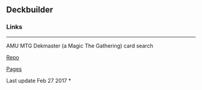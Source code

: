 <link rel="stylesheet" href="/main.css"/>

## Deckbuilder

### Links

----

AMU MTG Dekmaster (a Magic The Gathering) card search

[Repo](https://github.com/amindunited/amu-mtg-deckmaster)

[Pages](https://amindunited.github.io/amu-mtg-deckmaster/)

Last update Feb 27 2017 * 
